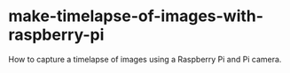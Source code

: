# make-timelapse-of-images-with-raspberry-pi
How to capture a timelapse of images using a Raspberry Pi and Pi camera.
